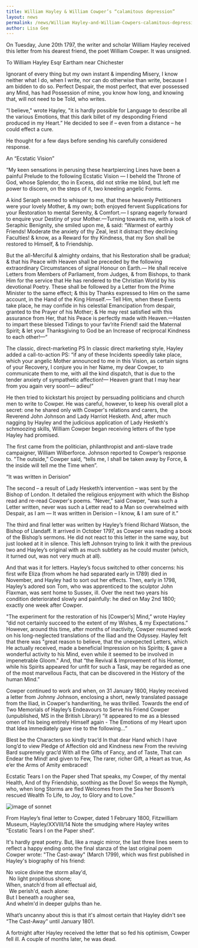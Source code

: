 ```yaml
---
title: William Hayley & William Cowper’s “calamitous depression”
layout: news
permalink: /news/William Hayley-and-William-Cowpers-calamitous-depression
author: Lisa Gee
---
```


On Tuesday, June 20th 1797, the writer and scholar William Hayley received this letter from his dearest friend, the poet William Cowper. It was unsigned.

To
William Hayley Esqr
Eartham
near Chichester

Ignorant of every thing but my own instant & impending Misery, I know neither what I do, when I write, nor can do otherwise than write, because I am bidden to do so. Perfect Despair, the most perfect, that ever possessed any Mind, has had Possession of mine, you know how long, and knowing that, will not need to be Told, who writes.

“I believe," wrote Hayley, "it is hardly possible for Language to describe all the various Emotions, that this dark billet of my desponding Friend produced in my Heart.” He decided to see if – even from a distance – he could effect a cure.

He thought for a few days before sending his carefully considered response.

An “Ecstatic Vision”

“My keen sensations in perusing these heartpiercing Lines have been a painful Prelude to the following Ecstatic Vision — I beheld the Throne of God, whose Splendor, tho in Excess, did not strike me blind, but left me power to discern,  on the steps of it, two kneeling angelic Forms.

A kind Seraph seemed to whisper to me, that these heavenly Petitioners were your lovely Mother, & my own; both enjoyed fervent Supplications for your Restoration to mental Serenity, & Comfort.— I sprang eagerly forward to enquire your Destiny of your Mother.—Turning towards me, with a look of Seraphic Benignity, she smiled upon me, & said: “Warmest of earthly Friends! Moderate the anxiety of thy Zeal, lest it distract they declining Faculties! & know, as a Reward for thy Kindness, that my Son shall be restored to Himself, & to Friendship.

But the all-Merciful & almighty ordains, that his Restoration shall be gradual; & that his Peace with Heaven shall be preceded by the following extraordinary Circumstances of signal Honour on Earth.— He shall receive Letters from Members of Parliament, from Judges, & from Bishops, to thank Him for the service that He has rendered to the Christian World by his devotional Poetry. These shall be followed by a Letter from the Prime Minister to the same effect; & this by Thanks expressed to Him on the same account, in the Hand of the King Himself.— Tell Him, when these Events take place, he may confide in his celestial Emancipation from despair, granted to the Prayer of his Mother; & He may rest satisfied with this assurance from Her, that his Peace is perfectly made with Heaven.—Hasten to impart these blessed Tidings to your fav’rite Friend! said the Maternal Spirit; & let your Thanksgiving to God be an Increase of reciprocal Kindness to each other!—“

The classic, direct-marketing PS
In classic direct marketing style, Hayley added a call-to-action PS:
“if any of these Incidents speedily take place, which your angelic Mother announced to me in this Vision, as certain signs of your Recovery, I conjure you in her Name, my dear Cowper, to communicate them to me, with all the kind dispatch, that is due to the tender anxiety of sympathetic affection!— Heaven grant that I may hear from you again very soon!— adieu!”

He then tried to kickstart his project by persuading politicians and church men to write to Cowper. He was careful, however, to keep his overall plot a secret: one he shared only with Cowper's relations and carers, the Reverend John Johnson and Lady Harriot Hesketh. And, after much nagging by Hayley and the judicious application of Lady Hesketh's schmoozing skills, William Cowper began receiving letters of the type Hayley had promised.

The first came from the politician, philanthropist and anti-slave trade campaigner, William Wilberforce. Johnson reported to Cowper’s response to. "The outside,” Cowper said, “tells me, I shall be taken away by Force, & the inside will tell me the Time when”.

“It was written in Derision”

The second – a result of Lady Hesketh’s intervention – was sent by the Bishop of London. It detailed the religious enjoyment with which the Bishop read and re-read Cowper's poems. “Never,” said Cowper, “was such a Letter written, never was such a Letter read to a Man so overwhelmed with Despair, as I am — It was written in Derision – I know, & I am sure of it.”

The third and final letter was written by Hayley’s friend Richard Watson, the Bishop of Llandaff. It arrived in October 1797, as Cowper was reading a book of the Bishop’s sermons. He did not react to this letter in the same way, but just looked at it in silence. This left Johnson trying to link it with the previous two and Hayley’s original with as much subtlety as he could muster (which, it turned out, was not very much at all).

And that was it for letters. Hayley’s focus switched to other concerns: his first wife Eliza (from whom he had separated early in 1789) died in November, and Hayley had to sort out her effects. Then, early in 1798, Hayley’s adored son Tom, who was apprenticed to the sculptor John Flaxman, was sent home to Sussex, ill. Over the next two years his condition deteriorated slowly and painfully: he died on May 2nd 1800; exactly one week after Cowper.

"The experiment for the restoration of his [Cowper’s] Mind,” wrote Hayley “did not certainly succeed to the extent of my Wishes, & my Expectations.” However, around this time, after months of inactivity, Cowper resumed work on his long-neglected translations of the Iliad and the Odyssey. Hayley felt that there was "great reason to believe, that the unexpected Letters, which He actually received, made a beneficial Impression on his Spirits; & gave a wonderful activity to his Mind, even while it seemed to be involved in impenetrable Gloom." And, that “the Revival & Improvement of his Homer, while his Spirits appeared for unfit for such a Task, may be regarded as one of the most marvellous Facts, that can be discovered in the History of the human Mind.”

Cowper continued to work and when, on 31 January 1800, Hayley received a letter from Johnny Johnson, enclosing a short, newly translated passage from the Iliad, in Cowper's handwriting, he was thrilled. Towards the end of Two Memorials of Hayley’s Endeavours to Serve his Friend Cowper (unpublished, MS in the British Library) “it appeared to me as a blessed omen of his being entirely Himself again - The Emotions of my Heart upon that Idea immediately gave rise to the following…”


Blest be the Characters so kindly trac’d
In that dear Hand which I have long’d to view
Pledge of Affection old and Kindness new
From the reviving Bard supremely grac’d
With all the Gifts of Fancy, and of Taste,
That can Endear the Mind! and given to Few,
The rarer, richer Gift, a Heart as true,
As e’er the Arms of Amity embraced!

Ecstatic Tears I on the Paper shed
That speaks, my Cowper, of thy mental Health,
And of thy Friendship, soothing as the Dove!
So weeps the Nymph, who, when long Storms are fled
Welcomes from the Sea her Bosom’s rescued Wealth
To Life, to Joy, to Glory and to Love.”

![image of sonnet](/images/forblog/sonnettoCowper.jpg)

From Hayley’s final letter to Cowper, dated 1 February 1800,
Fitzwilliam Museum, Hayley/XXVIII/14
Note the smudging where Hayley writes “Ecstatic Tears I on the Paper shed”.

It's hardly great poetry. But, like a magic mirror, the last three lines seem to reflect a happy ending onto the final stanza of the last original poem Cowper wrote: "The Cast-away" (March 1799), which was first published in Hayley's biography of his friend:


No voice divine the storm allay'd,  
&nbsp;&nbsp;No light propitious shone;  
When, snatch'd from all effectual aid,  
&nbsp;&nbsp;We perish'd, each alone:  
But I beneath a rougher sea,  
And whelm'd in deeper gulphs than he.


What’s uncanny about this is that it's almost certain that Hayley didn't see “The Cast-Away” until January 1801.

A fortnight after Hayley received the letter that so fed his optimism, Cowper fell ill. A couple of months later, he was dead.

